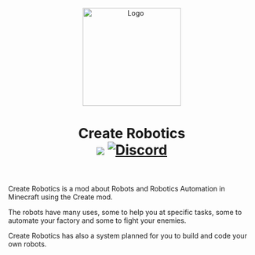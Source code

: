 <p align="center"><img src="https://raw.githubusercontent.com/Worker20/CreateRobotics-1.18/master/icon.png" alt="Logo" width="200"></p>
<h1 align="center">Create Robotics<br>
	<img src="https://img.shields.io/badge/Loader-Forge-orange?style=flat&logo=curseforge">
	<a href="https://discord.gg/PbBt4PQhpe"><img src="https://img.shields.io/discord/865321790347018241?color=5865f2&label=Discord&style=flat" alt="Discord"></a>
	<br><br>
</h1>

<p>Create Robotics is a mod about Robots and Robotics Automation in Minecraft using the Create mod.</p>
<p>The robots have many uses, some to help you at specific tasks, some to automate your factory and some to fight your enemies.</p>
<p>Create Robotics has also a system planned for you to build and code your own robots.</p>
